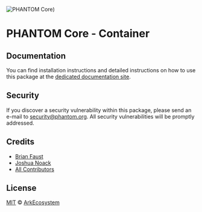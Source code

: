 ![PHANTOM Core](https://i.imgur.com/dPHOKrL.jpg))

# PHANTOM Core - Container

## Documentation

You can find installation instructions and detailed instructions on how to use this package at the [dedicated documentation site](https://docs.phantom.org/guidebook/core/plugins/core-container.html).

## Security

If you discover a security vulnerability within this package, please send an e-mail to security@phantom.org. All security vulnerabilities will be promptly addressed.

## Credits

-   [Brian Faust](https://github.com/faustbrian)
-   [Joshua Noack](https://github.com/supaiku0)
-   [All Contributors](../../../../contributors)

## License

[MIT](LICENSE) © [ArkEcosystem](https://ark.io)
